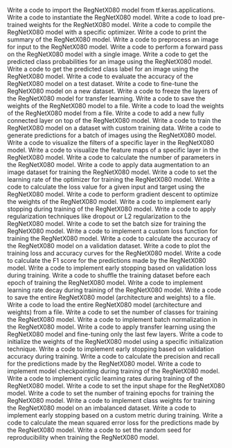 Write a code to import the RegNetX080 model from tf.keras.applications.
Write a code to instantiate the RegNetX080 model.
Write a code to load pre-trained weights for the RegNetX080 model.
Write a code to compile the RegNetX080 model with a specific optimizer.
Write a code to print the summary of the RegNetX080 model.
Write a code to preprocess an image for input to the RegNetX080 model.
Write a code to perform a forward pass on the RegNetX080 model with a single image.
Write a code to get the predicted class probabilities for an image using the RegNetX080 model.
Write a code to get the predicted class label for an image using the RegNetX080 model.
Write a code to evaluate the accuracy of the RegNetX080 model on a test dataset.
Write a code to fine-tune the RegNetX080 model on a new dataset.
Write a code to freeze the layers of the RegNetX080 model for transfer learning.
Write a code to save the weights of the RegNetX080 model to a file.
Write a code to load the weights of the RegNetX080 model from a file.
Write a code to add a new fully connected layer on top of the RegNetX080 model.
Write a code to train the RegNetX080 model on a dataset with custom training data.
Write a code to generate predictions for a batch of images using the RegNetX080 model.
Write a code to visualize the filters of a specific layer in the RegNetX080 model.
Write a code to visualize the feature maps of a specific layer in the RegNetX080 model.
Write a code to calculate the number of parameters in the RegNetX080 model.
Write a code to apply data augmentation to an image dataset for training the RegNetX080 model.
Write a code to set the learning rate of the optimizer for training the RegNetX080 model.
Write a code to calculate the loss value for a given input and target using the RegNetX080 model.
Write a code to perform gradient descent to optimize the weights of the RegNetX080 model.
Write a code to implement early stopping during training of the RegNetX080 model.
Write a code to apply regularization techniques like dropout or L2 regularization to the RegNetX080 model.
Write a code to set the batch size for training the RegNetX080 model.
Write a code to implement a custom loss function for training the RegNetX080 model.
Write a code to calculate the accuracy of the RegNetX080 model on a validation dataset.
Write a code to plot the training loss and accuracy curves for the RegNetX080 model.
Write a code to calculate the F1 score for the predictions made by the RegNetX080 model.
Write a code to implement early stopping based on validation loss during training.
Write a code to shuffle the training dataset before each epoch of training the RegNetX080 model.
Write a code to implement learning rate decay during training of the RegNetX080 model.
Write a code to save the entire RegNetX080 model (architecture and weights) to a file.
Write a code to load the entire RegNetX080 model (architecture and weights) from a file.
Write a code to set the number of classes for training the RegNetX080 model.
Write a code to implement batch normalization in the RegNetX080 model.
Write a code to apply transfer learning using the RegNetX080 model and fine-tuning only the last few layers.
Write a code to initialize the weights of the RegNetX080 model using a specific initialization technique.
Write a code to implement early stopping based on validation accuracy during training.
Write a code to calculate the precision and recall for the predictions made by the RegNetX080 model.
Write a code to implement model checkpointing during training of the RegNetX080 model.
Write a code to implement cyclic learning rates during training of the RegNetX080 model.
Write a code to set the input shape for the RegNetX080 model.
Write a code to set the number of training epochs for training the RegNetX080 model.
Write a code to implement class weights for training the RegNetX080 model on an imbalanced dataset.
Write a code to implement early stopping based on a custom metric during training.
Write a code to calculate the mean squared error loss for the predictions made by the RegNetX080 model.
Write a code to set the random seed for reproducibility when training the RegNetX080 model.
